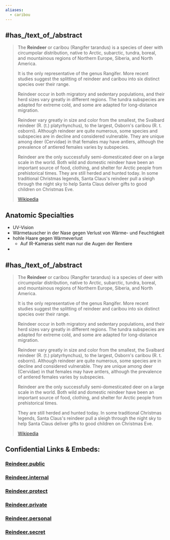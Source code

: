 ```yaml
---
aliases:
  - caribou
---
```



## #has_/text_of_/abstract 

> The **Reindeer** or caribou (Rangifer tarandus) is a species of deer with circumpolar distribution, native to Arctic, 
> subarctic, tundra, boreal, and mountainous regions of Northern Europe, Siberia, and North America. 
> 
> It is the only representative of the genus Rangifer. 
> More recent studies suggest the splitting of reindeer and caribou into six distinct species over their range.
>
> Reindeer occur in both migratory and sedentary populations, and their herd sizes vary greatly in different regions. The tundra subspecies are adapted for extreme cold, and some are adapted for long-distance migration.
>
> Reindeer vary greatly in size and color from the smallest, the Svalbard reindeer (R. (t.) platyrhynchus), to the largest, Osborn's caribou (R. t. osborni). Although reindeer are quite numerous, some species and subspecies are in decline and considered vulnerable. They are unique among deer (Cervidae) in that females may have antlers, although the prevalence of antlered females varies by subspecies.
>
> Reindeer are the only successfully semi-domesticated deer on a large scale in the world. Both wild and domestic reindeer have been an important source of food, clothing, and shelter for Arctic people from prehistorical times.  They are still herded and hunted today. In some traditional Christmas legends, Santa Claus's reindeer pull a sleigh through the night sky to help Santa Claus deliver gifts to good children on Christmas Eve.
>
> [Wikipedia](https://en.wikipedia.org/wiki/Reindeer)
## Anatomic Specialties 

- UV-Vision 
- Wärmetauscher in der Nase gegen Verlust von Wärme- und Feuchtigkeit
- hohle Haare gegen Wärmeverlust 
	- Auf IR-Kameras sieht man nur die Augen der Rentiere 
- 


## #has_/text_of_/abstract 

> The **Reindeer** or caribou (Rangifer tarandus) is a species of deer with circumpolar distribution, 
> native to Arctic, subarctic, tundra, boreal, and mountainous regions of Northern Europe, Siberia, 
> and North America. 
> 
> It is the only representative of the genus Rangifer. 
> More recent studies suggest the splitting of reindeer and caribou into six distinct species over their range.
>
> Reindeer occur in both migratory and sedentary populations, 
> and their herd sizes vary greatly in different regions. 
> The tundra subspecies are adapted for extreme cold, and some are adapted for long-distance migration.
>
> Reindeer vary greatly in size and color from the smallest, the Svalbard reindeer (R. (t.) platyrhynchus), 
> to the largest, Osborn's caribou (R. t. osborni). 
> Although reindeer are quite numerous, some species are in decline and considered vulnerable. 
> They are unique among deer (Cervidae) in that females may have antlers, 
> although the prevalence of antlered females varies by subspecies.
>
> Reindeer are the only successfully semi-domesticated deer on a large scale in the world. 
> Both wild and domestic reindeer have been an important source of food, clothing, 
> and shelter for Arctic people from prehistorical times.  
> 
> They are still herded and hunted today. 
> In some traditional Christmas legends, Santa Claus's reindeer pull a sleigh through the night sky 
> to help Santa Claus deliver gifts to good children on Christmas Eve.
>
> [Wikipedia](https://en.wikipedia.org/wiki/Reindeer)


## Confidential Links & Embeds: 

### [Reindeer.public](/_public\bio/Reindeer.public.md) 

### [Reindeer.internal](/_internal\bio/Reindeer.internal.md) 

### [Reindeer.protect](/_protect\bio/Reindeer.protect.md) 

### [Reindeer.private](/_private\bio/Reindeer.private.md) 

### [Reindeer.personal](/_personal\bio/Reindeer.personal.md) 

### [Reindeer.secret](/_secret\bio/Reindeer.secret.md)

